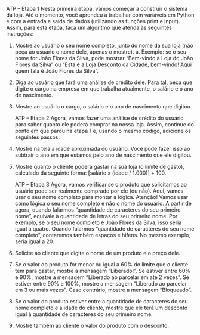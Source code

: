 ATP – Etapa 1
Nesta primeira etapa, vamos começar a construir o sistema da loja. Até o momento, você aprendeu a
trabalhar com variáveis em Python e com a entrada e saída de dados (utilizando as funções print e
input).
Assim, para esta etapa, faça um algoritmo que atenda às seguintes instruções:
1. Mostre ao usuário o seu nome completo, junto do nome da sua loja (não peça ao usuário o
nome dele, apenas o mostre).
a. Exemplo: se o seu nome for João Flores da Silva, pode mostrar “Bem-vindo à Loja do
João Flores da Silva” ou “Esta é a Loja Desconto da Cidade, bem-vindo! Aqui quem fala
é João Flores da Silva”.
2. Diga ao usuário que fará uma análise de crédito dele. Para tal, peça que digite o cargo na
empresa em que trabalha atualmente, o salário e o ano de nascimento.
3. Mostre ao usuário o cargo, o salário e o ano de nascimento que digitou.

      ATP – Etapa 2
Agora, vamos fazer uma análise de crédito do usuário para saber quanto ele poderá comprar na nossa
loja. Assim, continue do ponto em que parou na etapa 1 e, usando o mesmo código, adicione os
seguintes passos:
1. Mostre na tela a idade aproximada do usuário. Você pode fazer isso ao subtrair o ano em que
estamos pelo ano de nascimento que ele digitou.
2. Mostre quanto o cliente poderá gastar na sua loja (o limite de gasto), calculado da seguinte
forma: [salário x (idade / 1.000)] + 100.

      ATP – Etapa 3
Agora, vamos verificar se o produto que solicitamos ao usuário pode ser realmente comprado por
ele (ou não). Aqui, vamos usar o seu nome completo para montar a lógica.
Atenção! Vamos usar como lógica o seu nome completo e não o nome do usuário. A partir de agora,
quando falarmos “quantidade de caracteres do seu primeiro nome”, equivale à quantidade de letras
do seu primeiro nome. Por exemplo, se o seu nome completo é João Flores da Silva, isso seria igual 
a quatro. Quando falarmos “quantidade de caracteres do seu nome completo”, contaremos também
espaços e hifens. No mesmo exemplo, seria igual a 20.
1. Solicite ao cliente que digite o nome de um produto e o preço dele.
2. Se o valor do produto for menor ou igual a 60% do limite que o cliente tem para gastar, mostre
a mensagem “Liberado!”. Se estiver entre 60% e 90%, mostre a mensagem “Liberado ao
parcelar em até 2 vezes”. Se estiver entre 90% e 100%, mostre a mensagem “Liberado ao
parcelar em 3 ou mais vezes”. Caso contrário, mostre a mensagem “Bloqueado”.
3. Se o valor do produto estiver entre a quantidade de caracteres do seu nome completo e
a idade do cliente, mostre que ele terá um desconto igual à quantidade de caracteres do seu
primeiro nome.
4. Mostre também ao cliente o valor do produto com o desconto.
